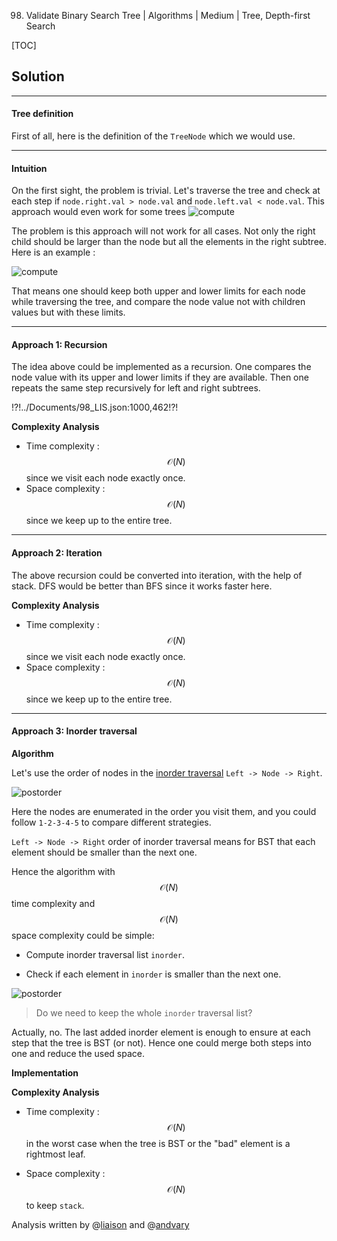 98. Validate Binary Search Tree | Algorithms | Medium | Tree, Depth-first Search

[TOC]

## Solution

--- 

#### Tree definition

First of all, here is the definition of the ```TreeNode``` which we would use.






---
#### Intuition

On the first sight, the problem is trivial. Let's traverse the tree
and check at each step if `node.right.val > node.val` and 
`node.left.val < node.val`. This approach would even work for some
trees 
![compute](../Figures/98/98_not_bst.png)

The problem is this approach will not work for all cases. 
Not only the right child should be larger than the node 
but all the 
elements in the right subtree. Here is an example :

![compute](../Figures/98/98_not_bst_3.png)

That means one should keep both upper 
and lower limits for each node while traversing the tree, 
and compare the node value not
with children values but with these limits.




---
#### Approach 1: Recursion

The idea above could be implemented as a recursion.
One compares the node value with its upper and lower limits
if they are available. Then one repeats the same 
step recursively for left and right subtrees. 

!?!../Documents/98_LIS.json:1000,462!?!



**Complexity Analysis**

* Time complexity : $$\mathcal{O}(N)$$ since we visit each node exactly once. 
* Space complexity : $$\mathcal{O}(N)$$ since we keep up to the entire tree.





---
#### Approach 2: Iteration

The above recursion could be converted into iteration, 
with the help of stack. DFS would be better than BFS since 
it works faster here.



**Complexity Analysis**

* Time complexity : $$\mathcal{O}(N)$$ since we visit each node exactly once. 
* Space complexity : $$\mathcal{O}(N)$$ since we keep up to the entire tree.




---
#### Approach 3: Inorder traversal

**Algorithm**

Let's use the order of nodes in the 
[inorder traversal](https://leetcode.com/articles/binary-tree-inorder-traversal/) 
`Left -> Node -> Right`.

![postorder](../Figures/145_transverse.png)

Here the nodes are enumerated in the order you visit them, 
and you could follow `1-2-3-4-5` to compare different strategies.

`Left -> Node -> Right` order of inorder traversal 
means for BST that each element should be smaller 
than the next one.

Hence the algorithm with $$\mathcal{O}(N)$$ time complexity 
and $$\mathcal{O}(N)$$ space complexity could be simple:

- Compute inorder traversal list `inorder`.

- Check if each element in `inorder` is smaller than the next one.

![postorder](../Figures/98/98_bst_inorder.png)

> Do we need to keep the whole `inorder` traversal list? 

Actually, no. The last added inorder element is enough 
to ensure at each step that the tree is BST (or not).
Hence one could merge both steps into one and
reduce the used space.

**Implementation**



**Complexity Analysis**

* Time complexity : $$\mathcal{O}(N)$$ in the worst case
when the tree is BST or the "bad" element is a rightmost leaf.
 
* Space complexity : $$\mathcal{O}(N)$$ to keep `stack`.

Analysis written by @[liaison](https://leetcode.com/liaison/)
and @[andvary](https://leetcode.com/andvary/)
